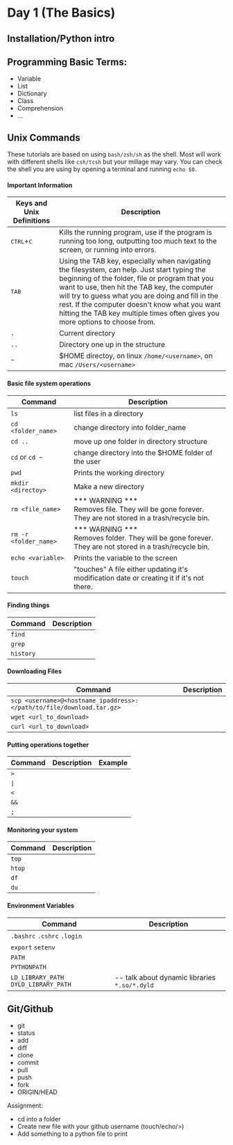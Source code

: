 # Day 1 (The Basics)

## Installation/Python intro

## Programming Basic Terms:

- Variable
- List
- Dictionary
- Class
- Comprehension
- ...


## Unix Commands

These tutorials are based on using `bash/zsh/sh` as the shell. Most will work with different shells like `csh/tcsh` but your millage may vary. You can check the shell you are using by opening a terminal and running `echo $0`.

#### Important Information

| Keys and Unix Definitions   | Description                                     |
| -----------                 | -----------                                     |
|<kbd>CTRL</kbd>+<kbd>C</kbd> | Kills the running program, use if the program is running too long, outputting too much text to the screen, or running into errors. |
|<kbd>TAB</kbd>               | Using the TAB key, especially when navigating the filesystem, can help. Just start typing the beginning of the folder, file or program that you want to use, then hit the TAB key, the computer will try to guess what you are doing and fill in the rest. If the computer doesn't know what you want hitting the TAB key multiple times often gives you more options to choose from. |
| `.`                         | Current directory                               |
| `..`                        | Directory one up in the structure               |
| `~`                         | $HOME directoy, on linux `/home/<username>`, on mac `/Users/<username>` |


#### Basic file system operations

| Command               |  Description                                          |
| -----------           | -----------                                           |
| `ls`                  | list files in a directory                             |
| `cd <folder_name>`    | change directory into folder_name                     |
| `cd ..`               | move up one folder in directory structure             |
| `cd` or `cd ~`        | change directory into the $HOME folder of the user    |
|`pwd`                  | Prints the working directory                          |
| `mkdir <directoy>`    |  Make a new directory                                 |
| `rm <file_name>`      | *** WARNING ***<br>Removes file. They will be gone forever.<br>They are not stored in a trash/recycle bin. |
| `rm -r <folder_name>` | *** WARNING ***<br>Removes folder. They will be gone forever.<br>They are not stored in a trash/recycle bin. |
| `echo <variable>`     | Prints the variable to the screen                     |
| `touch`               | "touches" A file either updating it's modification date or creating it if it's not there. |

#### Finding things
| Command               |  Description                                          |
| -----------           | -----------                                           |
|  `find`               | |
|  `grep`               | |
|  `history`            | |

#### Downloading Files
| Command               |  Description                                          |
| -----------           | -----------                                           |
| `scp <username>@<hostname_ipaddress>:</path/to/file/download.tar.gz>`       | |
| `wget <url_to_download>` | |
| `curl <url_to_download>` | |

#### Putting operations together
| Command               |  Description |  Example       |
| -----------           | -----------  | -----------    |
| `>`                   | | |
| `\|`                  | | |
| `<`                   | | |
| `&&`                  | | |
| `;`                   | | |

#### Monitoring your system
| Command               |  Description                                          |
| -----------           | -----------                                           |
| `top`                 | |
| `htop`                | |
| `df`                  | |
| `du`                  | |

#### Environment Variables

| Command                         |  Description                                |
| -----------                     | -----------                                 |
| `.bashrc` `.cshrc` `.login`     | |
| `export` `setenv`               | |
| `PATH`                          | |
| `PYTHONPATH`                    | |
| `LD_LIBRARY_PATH` `DYLD_LIBRARY_PATH` | -- talk about dynamic libraries `*.so/*.dyld` |


## Git/Github
- git
- status
- add
- diff
- clone
- commit
- pull
- push
- fork
- ORIGIN/HEAD

Assignment:
  - cd into a folder
  - Create new file with your github username (touch/echo/>)
  - Add something to a python file to print
